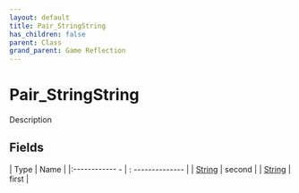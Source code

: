 ```yaml
---
layout: default
title: Pair_StringString
has_children: false
parent: Class
grand_parent: Game Reflection
---
```

# Pair_StringString
Description 

## Fields
| Type | Name |
|:------------ - | : -------------- |
| [String](game-reflection/components/string.md) | second |
| [String](game-reflection/components/string.md) | first |
